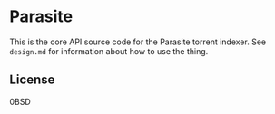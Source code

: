 # Parasite
This is the core API source code for the Parasite torrent indexer. See `design.md` for information about how to use the thing.

## License 
0BSD

